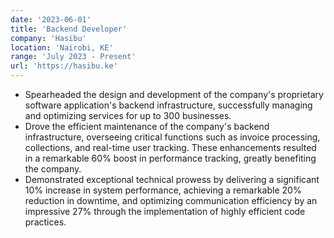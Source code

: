 ```yaml
---
date: '2023-06-01'
title: 'Backend Developer'
company: 'Hasibu'
location: 'Nairobi, KE'
range: 'July 2023 - Present'
url: 'https://hasibu.ke'
---
```


- Spearheaded the design and development of the company's proprietary software application's backend infrastructure, successfully managing and optimizing services for up to 300 businesses.
- Drove the efficient maintenance of the company's backend infrastructure, overseeing critical functions such as invoice processing, collections, and real-time user tracking. These enhancements resulted in a remarkable 60% boost in performance tracking, greatly benefiting the company.
- Demonstrated exceptional technical prowess by delivering a significant 10% increase in system performance, achieving a remarkable 20% reduction in downtime, and optimizing communication efficiency by an impressive 27% through the implementation of highly efficient code practices.
